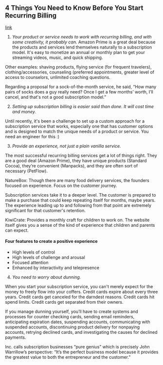 ## 4 Things You Need to Know Before You Start Recurring Billing
[link](https://blog.kissmetrics.com/before-starting-recurring-billing/)

1. *Your product or service needs to work with recurring billing, and with some creativity, it probably can.* Amazon Prime is a great deal because the products and services lend themselves naturally to a subscription model. It's easy to monetize an annual or monthly plan to get your streaming videos, music, and quick shipping.

Other examples: shaving products, flying service (for frequent travelers), clothing/accessories, counseling (preferred appointments, greater level of access to counselors, unlimited coaching questions.

Regarding a proposal for a sock-of-the-month service, he said, “How many pairs of socks does a guy really need? Once I get a few months’ worth, I’ll cancel, and that's not a good subscription model.”

2. *Setting up subscription billing is easier said than done. It will cost time and money.*

Until recently, it's been a challenge to set up a custom approach for a subscription service that works, especially one that has customer options and is designed to match the unique needs of a product or service. You need an engineer for this :)

3. *Provide an experience, not just a plain vanilla service.*

The most successful recurring billing services get a lot of things right. They are a good deal (Amazon Prime), they have unique products (Standard Cocoa), they’re convenient (Manpacks), and they are often sort of necessary (PetFlow).

NatureBox: Though there are many food delivery services, the founders focused on experience. Focus on the customer journey.

Subscription services take it to a deeper level. The customer is prepared to make a purchase that could keep repeating itself for months, maybe years. The experience leading up to and following from that point are extremely significant for that customer's retention.

KiwiCrate: Provides a monthly craft for children to work on. The website itself gives you a sense of the kind of experience that children and parents can expect.

#### Four features to create a positive experience

- High levels of control
- High levels of challenge and arousal
- Focused attention
- Enhanced by interactivity and telepresence

4. *You need to worry about dunning.*

When you start your subscription service, you can't merely expect for the money to freely flow into your coffers. Credit cards expire about every three years. Credit cards get canceled for the darndest reasons. Credit cards hit spend limits. Credit cards get separated from their owners.

If you manage dunning yourself, you’ll have to create systems and processes for counter checking cards, sending email reminders, anticipating expiration dates, suspending accounts, communicating with suspended accounts, discontinuing product delivery for nonpaying accounts, retrying declined cards, and investigating the causes for declined payments.

Inc. calls subscription businesses “pure genius” which is precisely John Warrillow’s perspective: “It’s the perfect business model because it provides the greatest value to both the entrepreneur and the customer.”
